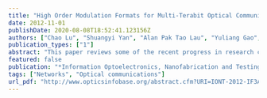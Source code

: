 ```yaml
---
title: "High Order Modulation Formats for Multi-Terabit Optical Communication Systems"
date: 2012-11-01
publishDate: 2020-08-08T18:52:41.123156Z
authors: ["Chao Lu", "Shuangyi Yan", "Alan Pak Tao Lau", "Yuliang Gao", "Qi Sui"]
publication_types: ["1"]
abstract: "This paper reviews some of the recent progress in research community in increasing the spectral efficiency of optical communication systems through the use of high order modulation formats and coherent detection techniques. Some of the possible ways for moving forward will be discussed."
featured: false
publication: "*Information Optoelectronics, Nanofabrication and Testing*"
tags: ["Networks", "Optical communications"]
url_pdf: "http://www.opticsinfobase.org/abstract.cfm?URI=IONT-2012-IF3A.1"
---
```


